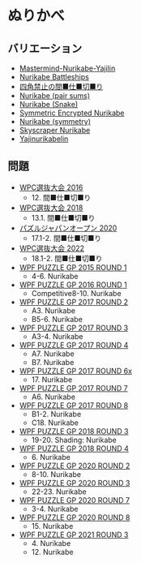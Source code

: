 # ぬりかべ

## バリエーション
- [Mastermind-Nurikabe-Yajilin](mastermind-nurikabe-yajilin.md)
- [Nurikabe Battleships](nurikabe-battleships.md)
- [四角禁止の間■仕■切■り](nurikabe-norect.md)
- [Nurikabe (pair sums)](nurikabe-pairsums.md)
- [Nurikabe (Snake)](nurikabe-snake.md)
- [Symmetric Encrypted Nurikabe](nurikabe-symmetric-encoded.md)
- [Nurikabe (symmetry)](nurikabe-symmetry.md)
- [Skyscraper Nurikabe](skyscraper-nurikabe.md)
- [Yajinurikabelin](yajinurikabelin.md)

## 問題
- [WPC選抜大会 2016](../questions/jwpc2016.md)
	- 12\. 間■仕■切■り
- [WPC選抜大会 2018](../questions/jwpc2018.md)
	- 13.1. 間■仕■切■り
- [パズルジャパンオープン 2020](../questions/jwpc2020.md)
	- 17.1-2. 間■仕■切■り
- [WPC選抜大会 2022](../questions/jwpc2022.md)
	- 18.1-2. 間■仕■切■り
- [WPF PUZZLE GP 2015 ROUND 1](../questions/wpfpgp2015-1.md)
	- 4-6. Nurikabe
- [WPF PUZZLE GP 2016 ROUND 1](../questions/wpfpgp2016-1.md)
	- Competitive8-10. Nurikabe
- [WPF PUZZLE GP 2017 ROUND 2](../questions/wpfpgp2017-2.md)
	- A3. Nurikabe
	- B5-6. Nurikabe
- [WPF PUZZLE GP 2017 ROUND 3](../questions/wpfpgp2017-3.md)
	- A3-4. Nurikabe
- [WPF PUZZLE GP 2017 ROUND 4](../questions/wpfpgp2017-4.md)
	- A7. Nurikabe
	- B7. Nurikabe
- [WPF PUZZLE GP 2017 ROUND 6x](../questions/wpfpgp2017-6x.md)
	- 17\. Nurikabe
- [WPF PUZZLE GP 2017 ROUND 7](../questions/wpfpgp2017-7.md)
	- A6. Nurikabe
- [WPF PUZZLE GP 2017 ROUND 8](../questions/wpfpgp2017-8.md)
	- B1-2. Nurikabe
	- C18. Nurikabe
- [WPF PUZZLE GP 2018 ROUND 3](../questions/wpfpgp2018-3.md)
	- 19-20. Shading: Nurikabe
- [WPF PUZZLE GP 2018 ROUND 4](../questions/wpfpgp2018-4.md)
	- 6\. Nurikabe
- [WPF PUZZLE GP 2020 ROUND 2](../questions/wpfpgp2020-2.md)
	- 8-10. Nurikabe
- [WPF PUZZLE GP 2020 ROUND 3](../questions/wpfpgp2020-3.md)
	- 22-23. Nurikabe
- [WPF PUZZLE GP 2020 ROUND 7](../questions/wpfpgp2020-7.md)
	- 3-4. Nurikabe
- [WPF PUZZLE GP 2020 ROUND 8](../questions/wpfpgp2020-8.md)
	- 15\. Nurikabe
- [WPF PUZZLE GP 2021 ROUND 3](../questions/wpfpgp2021-3.md)
	- 4\. Nurikabe
	- 12\. Nurikabe
